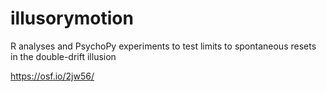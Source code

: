 # illusorymotion
R analyses and PsychoPy experiments to test limits to spontaneous resets in the double-drift illusion

https://osf.io/2jw56/

